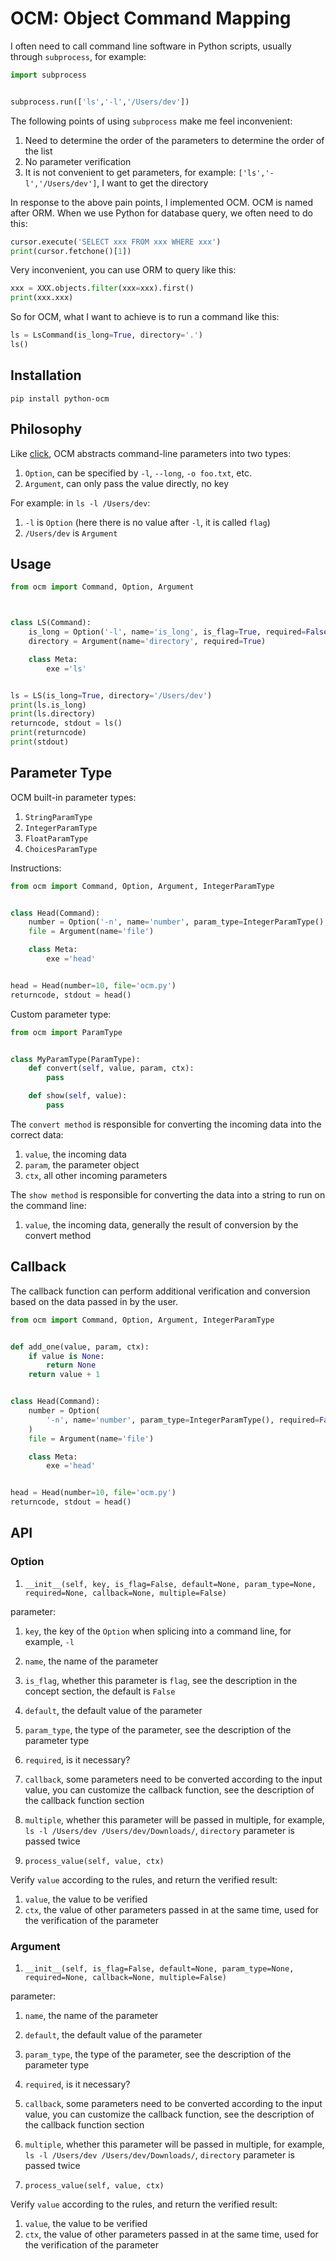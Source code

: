 # OCM: Object Command Mapping

I often need to call command line software in Python scripts, usually through `subprocess`, for example:

```python
import subprocess


subprocess.run(['ls','-l','/Users/dev'])
```

The following points of using `subprocess` make me feel inconvenient:

1. Need to determine the order of the parameters to determine the order of the list
2. No parameter verification
3. It is not convenient to get parameters, for example: `['ls','-l','/Users/dev']`, I want to get the directory

In response to the above pain points, I implemented OCM. OCM is named after ORM. When we use Python for database query, we often need to do this:

```python
cursor.execute('SELECT xxx FROM xxx WHERE xxx')
print(cursor.fetchone()[1])
```

Very inconvenient, you can use ORM to query like this:


```python
xxx = XXX.objects.filter(xxx=xxx).first()
print(xxx.xxx)
```

So for OCM, what I want to achieve is to run a command like this:


```python
ls = LsCommand(is_long=True, directory='.')
ls()
```

## Installation

```
pip install python-ocm
```

## Philosophy

Like [click](https://github.com/pallets/click), OCM abstracts command-line parameters into two types:

1. `Option`, can be specified by `-l`, `--long`, `-o foo.txt`, etc.
2. `Argument`, can only pass the value directly, no key
   
For example: in `ls -l /Users/dev`:

1. `-l` is `Option` (here there is no value after `-l`, it is called `flag`)
2. `/Users/dev` is `Argument`

## Usage

```python
from ocm import Command, Option, Argument



class LS(Command):
    is_long = Option('-l', name='is_long', is_flag=True, required=False)
    directory = Argument(name='directory', required=True)

    class Meta:
        exe ='ls'


ls = LS(is_long=True, directory='/Users/dev')
print(ls.is_long)
print(ls.directory)
returncode, stdout = ls()
print(returncode)
print(stdout)
```

## Parameter Type

OCM built-in parameter types:

1. `StringParamType`
2. `IntegerParamType`
3. `FloatParamType`
4. `ChoicesParamType`

Instructions:

```python
from ocm import Command, Option, Argument, IntegerParamType


class Head(Command):
    number = Option('-n', name='number', param_type=IntegerParamType(), required=False)
    file = Argument(name='file')

    class Meta:
        exe ='head'


head = Head(number=10, file='ocm.py')
returncode, stdout = head()
```


Custom parameter type:

```python
from ocm import ParamType


class MyParamType(ParamType):
    def convert(self, value, param, ctx):
        pass

    def show(self, value):
        pass
```

The `convert method` is responsible for converting the incoming data into the correct data:

1. `value`, the incoming data
2. `param`, the parameter object
3. `ctx`, all other incoming parameters

The `show method` is responsible for converting the data into a string to run on the command line:

1. `value`, the incoming data, generally the result of conversion by the convert method

## Callback

The callback function can perform additional verification and conversion based on the data passed in by the user.

```python
from ocm import Command, Option, Argument, IntegerParamType


def add_one(value, param, ctx):
    if value is None:
        return None
    return value + 1


class Head(Command):
    number = Option(
        '-n', name='number', param_type=IntegerParamType(), required=False, callback=add_one
    )
    file = Argument(name='file')

    class Meta:
        exe ='head'


head = Head(number=10, file='ocm.py')
returncode, stdout = head()
```

## API

### Option

1. `__init__(self, key, is_flag=False, default=None, param_type=None, required=None, callback=None, multiple=False)`

parameter:

1. `key`, the key of the `Option` when splicing into a command line, for example, `-l`
2. `name`, the name of the parameter
3. `is_flag`, whether this parameter is `flag`, see the description in the concept section, the default is `False`
4. `default`, the default value of the parameter
5. `param_type`, the type of the parameter, see the description of the parameter type
6. `required`, is it necessary?
7. `callback`, some parameters need to be converted according to the input value, you can customize the callback function, see the description of the callback function section
8. `multiple`, whether this parameter will be passed in multiple, for example, `ls -l /Users/dev /Users/dev/Downloads/`, `directory` parameter is passed twice

2. `process_value(self, value, ctx)`

Verify `value` according to the rules, and return the verified result:

1. `value`, the value to be verified
2. `ctx`, the value of other parameters passed in at the same time, used for the verification of the parameter

### Argument

1. `__init__(self, is_flag=False, default=None, param_type=None, required=None, callback=None, multiple=False)`

parameter:

1. `name`, the name of the parameter
2. `default`, the default value of the parameter
3. `param_type`, the type of the parameter, see the description of the parameter type
4. `required`, is it necessary?
5. `callback`, some parameters need to be converted according to the input value, you can customize the callback function, see the description of the callback function section
6. `multiple`, whether this parameter will be passed in multiple, for example, `ls -l /Users/dev /Users/dev/Downloads/`, `directory` parameter is passed twice

2. `process_value(self, value, ctx)`

Verify `value` according to the rules, and return the verified result:

1. `value`, the value to be verified
2. `ctx`, the value of other parameters passed in at the same time, used for the verification of the parameter
